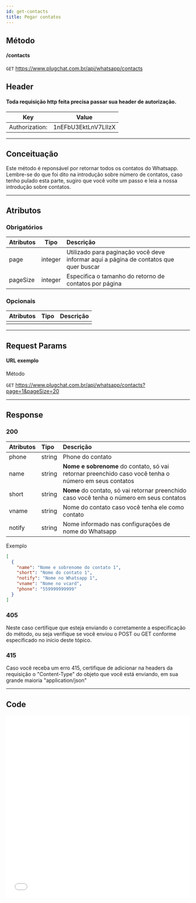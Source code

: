 ```yaml
---
id: get-contacts
title: Pegar contatos
---
```


## Método

#### /contacts

`GET` https://www.plugchat.com.br/api/whatsapp/contacts

## Header

#### Toda requisição http feita precisa passar sua header de autorização.

|      Key       |        Value        |
| :------------: | :-----------------: |
| Authorization: | 1nEFbU3EktLnV7LIIzX |

---

## Conceituação

Este método é reponsável por retornar todos os contatos do Whatsapp. Lembre-se do que foi dito na introdução sobre número de contatos, caso tenho pulado esta parte, sugiro que você volte um passo e leia a nossa introdução sobre contatos.

---

## Atributos

### Obrigatórios

| Atributos | Tipo | Descrição |
| :-- | :-: | :-- |
| page | integer | Utilizado para paginação você deve informar aqui a página de contatos que quer buscar |
| pageSize | integer | Especifica o tamanho do retorno de contatos por página |

### Opcionais

| Atributos | Tipo | Descrição |
| :-------- | :--: | :-------- |
|           |      |           |

---

## Request Params

#### URL exemplo

Método

`GET` https://www.plugchat.com.br/api/whatsapp/contacts?page=1&pageSize=20

---

## Response

### 200

| Atributos | Tipo | Descrição |
| :-- | :-- | :-- |
| phone | string | Phone do contato |
| name | string | **Nome e sobrenome** do contato, só vai retornar preenchido caso você tenha o número em seus contatos |
| short | string | **Nome** do contato, só vai retornar preenchido caso você tenha o número em seus contatos |
| vname | string | Nome do contato caso você tenha ele como contato |
| notify | string | Nome informado nas configurações de nome do Whatsapp |

Exemplo

```json
[
  {
    "name": "Nome e sobrenome do contato 1",
    "short": "Nome do contato 1",
    "notify": "Nome no Whatsapp 1",
    "vname": "Nome no vcard",
    "phone": "559999999999"
  }
]
```

### 405

Neste caso certifique que esteja enviando o corretamente a especificação do método, ou seja verifique se você enviou o POST ou GET conforme especificado no início deste tópico.

### 415

Caso você receba um erro 415, certifique de adicionar na headers da requisição o "Content-Type" do objeto que você está enviando, em sua grande maioria "application/json"

---

## Code

<iframe src="//api.apiembed.com/?source=https://raw.githubusercontent.com/fourpixelit/plug-chat-docs/main/json-examples/get-contacts.json&targets=all" frameborder="0" scrolling="no" width="100%" height="500px" seamless></iframe>
